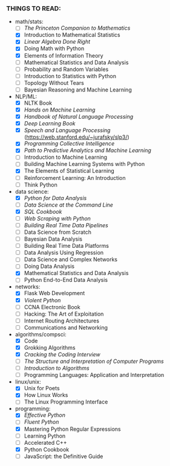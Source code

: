 ### THINGS TO READ:
- math/stats:
    - [ ] *The Princeton Companion to Mathematics*
    - [X] Introduction to Mathematical Statistics
    - [X] *Linear Algebra Done Right*
    - [X] Doing Math with Python
    - [X] Elements of Information Theory
    - [ ] Mathematical Statistics and Data Analysis
    - [ ] Probability and Random Variables
    - [ ] Introduction to Statistics with Python
    - [ ] Topology Without Tears
    - [ ] Bayesian Reasoning and Machine Learning
- NLP/ML:
    - [X] NLTK Book
    - [X] *Hands on Machine Learning*
    - [X] *Handbook of Natural Language Processing*
    - [X] *Deep Learning Book*
    - [X] *Speech and Language Processing* (https://web.stanford.edu/~jurafsky/slp3/)
    - [X] *Programming Collective Intelligence*
    - [X] *Path to Predictive Analytics and Machine Learning*
    - [ ] Introduction to Machine Learning
    - [ ] Building Machine Learning Systems with Python
    - [X] The Elements of Statistical Learning
    - [ ] Reinforcement Learning: An Introduction
    - [ ] Think Python
- data science:
    - [X] *Python for Data Analysis*
    - [ ] *Data Science at the Command Line*
    - [X] *SQL Cookbook*
    - [ ] *Web Scraping with Python*
    - [ ] *Building Real Time Data Pipelines*
    - [ ] Data Science from Scratch
    - [ ] Bayesian Data Analysis
    - [ ] Building Real Time Data Platforms
    - [ ] Data Analysis Using Regression
    - [ ] Data Science and Complex Networks
    - [ ] Doing Data Analysis
    - [X] Mathematical Statistics and Data Analysis
    - [ ] Python End-to-End Data Analysis
- networks:
    - [X] Flask Web Development
    - [X] *Violent Python*
    - [ ] CCNA Electronic Book
    - [ ] Hacking: The Art of Exploitation
    - [ ] Internet Routing Architectures
    - [ ] Communications and Networking
- algorithms/compsci:
    - [X] Code
    - [X] Grokking Algorithms
    - [X] *Cracking the Coding Interview*
    - [ ] *The Structure and Interpretation of Computer Programs*
    - [ ] *Introduction to Algorithms*
    - [ ] Programming Languages: Application and Interpretation
- linux/unix:
    - [X] Unix for Poets
    - [X] How Linux Works
    - [ ] The Linux Programming Interface
- programming:
    - [X] *Effective Python*
    - [ ] *Fluent Python*
    - [X] Mastering Python Regular Expressions
    - [ ] Learning Python
    - [ ] Accelerated C++
    - [X] Python Cookbook
    - [ ] JavaScript: the Definitive Guide 
